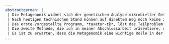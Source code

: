 ```yaml
---
abstractgerman: |
 | Die Metagenomik widmet sich der genetischen Analyse mikrobieller Gemeinschaften. Diese können aus Abertausenden von Mikroorganismen, wie Bakterien, Archäen, Algen und Pilzen, bestehen, die innerhalb ihrer Umgebung koexistieren und auf Grund ihrer wechselseitigen komplexen Abhängigkeiten und speziellen Umgebungsanforderungen nicht ohne Weiteres isoliert, kultiviert und untersucht werden können. Mikrobielle Gemeinschaften existieren praktisch überall, in Biogas-Anlagen, heißen Quellen am Meeresgrund, auf der Oberfläche von Pflanzenblättern und -wurzeln und auch im menschlichen Körper, welcher z. B. im Verdauungstrakt ein Vielfaches seiner selbst an genetisch fremden Zellen beherbergt. Diese ökologischen Nischen werden von verschiedensten Arten besiedelt, deren Gene ihnen das Überleben sichern, indem sie unter anderem Nahrung verwertbar machen, Gifte neutralisieren oder Symbiosen mit anderen Organismen ermöglichen. Durch die Techniken der Gensequenzierung kann dieser genetische Reichtum studiert und für Anwendungen nutzbar gemacht werden, z. B. in Form von neuen Medikamenten oder als Enzyme in der Biotechnologie. Abgesehen von dem großen ökonomischen Potential ermöglicht die Metagenomik ein fundamental besseres Verständnis der mikrobiologischen Prozesse auf unserer Erde.
 | Nach heutigem technischen Stand können auf direktem Weg noch keine zusammenhängenden Genome der mikrobiellen Gemeinschaften sequenziert werden. Vielmehr ergeben sich viele kurze DNA-Abschnitte, sogenannte Reads, die durch Computerprogramme zu Gen- und längeren Genom-Sequenzen zusammengesetzt werden müssen, was sich je nach Größe und Komplexität des Metagenoms als sehr schwierig erweisen kann. Diese Doktorarbeit beschreibt zwei Methoden mit dem Ziel, metagenomische Sequenzen bestimmte taxonomischen Gruppen oder Genomen zuzuordnen, um dadurch die Gene bzw. ihre zugehörigen Proteine und Funktionen im phylogenetischen und genetischen Kontextes analysieren zu können, um so ein besseres Verständnis der Funktionsweise einzelner Organismen und der gesamten mikrobiellen Gemeinschaft zu erlangen.
 | Das erste vorgestellte Programm, *taxator-tk*, löst das Teilproblem der taxonomischen Klassifizierung von Nukleotidsequenzen aus Metagenomen. Die Herausforderungen hierbei sind zum einen eine präzise Vorhersage der zugehörigen Taxa und zum anderen die Anwendbarkeit für Datensätze, deren Größe mit dem rapiden Fortschritt der DNA-Sequenzierung stetig ansteigt. Annotationsmethoden wie *taxator-tk*, die auf Ähnlichkeit zu bereits bekannten Genomen setzen, verbrauchen einen beträchtlichen Teil ihrer Laufzeit für die Berechnung dieser Sequenzvergleiche. Daher nutzt der Algorithmus in unserer Methode die zugrunde liegende phylogenetische Struktur von ähnlichen Gensequenzen zur effizienten Berechnung einer taxonomischen Zuordnung. Ebenfalls wird durch die Anwendung phylogenetischer Prinzipien eine hohe Präzision der Vorhersagen erreicht.
 | Die zweite Methode, die ich in meiner Abschlussarbeit präsentiere, unterstützt Forscher bei der Rekonstruktion einzelner Genome. Es handelt sich um ein statistisches Klassifikationsmodell für Metagenomdaten, für das zahlreiche direkte und weitergehende Anwendungsmöglichkeiten skizziert werden, wie z. B. die Klassifizierung von Nukleotidsequenzen nach Genomen, die *de-novo*-Berechnung von Genom-Clustern, die *in-silico* Anreicherung von Genomsequenzdaten und die Qualitätskontrolle rekonstruierter Genome. Da derartige Modelle die Grundlage abstrakterer Verfahren bilden können, wurde es als Software-Bibliothek namens *MGLEX* veröffentlicht, die in spezielle Anwendungen integriert werden kann. Dadurch ermöglicht die Software eine effiziente Datenverwertung bei der Rekonstruktion von Genomen in verschiedenen Situationen.
 | Es ist zu erwarten, dass die Metagenomik eine wichtige Rolle in der mikrobiologischen Forschung spielen und zunehmend in Konkurrenz zur Genomsequenzierung geklonter Stämme treten wird. Diese Einschätzung wird auch durch die rasante Entwicklung der DNA-Sequenziertechniken getragen, die eine immer schnellere Sequenzierung immer längerer Reads ermöglichen. Die hier vorgestellten Methoden ergänzen das Repertoire vorhandener Bioinformatik-Werkzeuge zur Gewinnung von Erkenntnissen aus Metagenomen, können aber evtl. auch in anderen Bereichen Anwendung zu finden. Die Reduktion von Metagenomen auf einzelne Genome ermöglicht sowohl die Anwendung klassischer Algorithmen der Genomik, wie z. B. der Rekonstruktion von Stoffwechselpfaden, als auch die Verknüpfung mit etablierten experimentellen Techniken, wie der Transkriptomsequenzierung und Proteomanalyse. Daher sind Verfahren zur Rekonstruktion einzelner Genome, wie sie in dieser Arbeit vorgestellt werden, von großem generellem Interesse.
...
```

